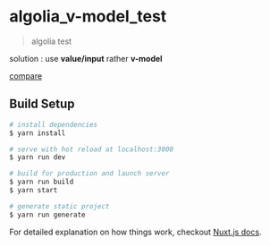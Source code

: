 # algolia_v-model_test

> algolia test

solution : use **value/input** rather **v-model**


[compare](https://github.com/amicohn/algolia_v-model_test/commit/edc62e1b215b12fdcbcdada71596b1b42a7f2b74#diff-38859641a51a06ca238e305bc50af5c4)

## Build Setup

``` bash
# install dependencies
$ yarn install

# serve with hot reload at localhost:3000
$ yarn run dev

# build for production and launch server
$ yarn run build
$ yarn start

# generate static project
$ yarn run generate
```

For detailed explanation on how things work, checkout [Nuxt.js docs](https://nuxtjs.org).
